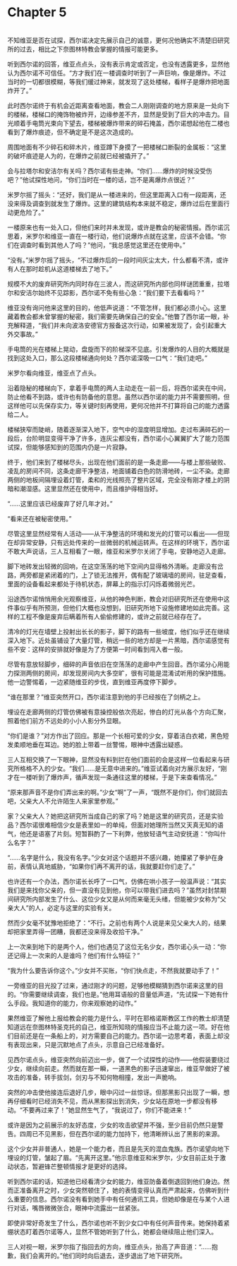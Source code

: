 # Chapter 5

<br>
不知维亚是否在试探，西尔诺决定先展示自己的诚意，更何况他确实不清楚旧研究所的过去，相比之下奈图林特教会掌握的情报可能更多。

听到西尔诺的回答，维亚点点头，没有表示肯定或否定，也没有透露更多，显然他认为西尔诺不可信任。“方才我们在一楼调查时听到了一声巨响，像是爆炸。不过当时的一切都很模糊，等我们缓过神来，就发现了这处楼梯，看样子是爆炸把地面炸开了。”

此时西尔诺终于有机会近距离查看地面，教会二人刚刚调查的地方原来是一处向下的楼梯，楼梯口的掩饰物被炸开，边缘参差不齐，显然是受到了巨大的冲击力。目光顺着手电筒光束向下望去，楼梯被爆炸带来的碎石掩盖，西尔诺想起他在二楼也看到了爆炸痕迹，但不确定是不是这次造成的。

周围地面有不少碎石和碎木片，维亚蹲下身摸了一把楼梯口断裂的金属板：“这里的破坏痕迹是人为的，在爆炸之前就已经被撬开了。”

会与拉塔尔和安洁尔有关吗？西尔诺有些走神。“你们……爆炸的时候没受伤吧？”他试探性地问，“你们当时在一楼的话，岂不是离爆炸点很近？”

米罗尔摇了摇头：“还好，我们是从一楼进来的，但这里距离入口有一段距离，还没来得及调查到就发生了爆炸。这里的建筑结构本来就不稳定，爆炸过后在里面行动更危险了。”

一楼原来也有一处入口，但他们来时并未发现，或许是教会的秘密情报。西尔诺沉思着，米罗尔和维亚一直在一楼行动，他们说爆炸点就在这里，应该不会错。“你们在调查时看到其他人了吗？”他问，“我总感觉这里还在使用中。”

“没有。”米罗尔摇了摇头，“不过爆炸后的一段时间灰尘太大，什么都看不清，或许有人在那时趁机从这道楼梯去了地下。”

规模不大的废弃研究所内同时存在三波人，而这研究所内部也同样谜团重重，拉塔尔和安洁尔始终不见踪影，西尔诺不免有些心急：“我们要下去看看吗？”

维亚没有询问他来这里的目的，他低声说道：“不管怎样，我们都必须小心。这里藏着教会都未曾掌握的秘密，我们需要先确保自己的安全。”他瞥了西尔诺一眼，补充解释道，“我们并未向波洛安德官方报备这次行动，如果被发现了，会引起重大外交事故。”

手电筒的光在楼梯上晃动，盘旋而下的阶梯深不见底。引发爆炸的人目的大概就是找到这处入口，那么这段楼梯通向何处？西尔诺深吸一口气：“我们走吧。”

米罗尔看向维亚，维亚点了点头。

沿着隐秘的楼梯向下，拿着手电筒的两人主动走在一前一后，将西尔诺夹在中间，防止他看不到路，或许也有防备他的意思。虽然以西尔诺的能力并不需要照明，但这样他可以先保存实力，等关键时刻再使用，更何况他并不打算将自己的能力透露给二人。

楼梯狭窄而陡峭，随着逐渐深入地下，空气中的湿度明显增加。走过布满碎石的一段后，台阶明显变得干净了许多，连灰尘都没有，西尔诺小心翼翼扩大了能力范围试探，但能够感知到的范围内仍是一片寂静。

终于，他们来到了楼梯尽头，出现在他们面前的是一条走廊——与楼上那些破败、凌乱的房间不同，这条走廊干净整洁，地面铺着白色的防滑地砖，一尘不染。走廊两侧的地板间隔埋设着灯管，柔和的光线照亮了整片区域，完全没有刚才楼上的阴暗和潮湿感。这里显然还在使用中，而且维护得相当好。

“……这里应该已经废弃了好几年才对。”

“看来还在被秘密使用。”

尽管这里显然经常有人活动——从干净整洁的环境和发光的灯管可以看出——但现在却异常安静，只有远处传来的一丝微弱的机械运转声。在这样的环境下，西尔诺不敢大声说话，三人互相看了一眼，维亚和米罗尔关闭了手电，安静地迈入走廊。

脚下地砖发出轻微的回响，在这空荡荡的地下空间内显得格外清晰。走廊没有岔路，两旁都是紧闭着的门，上了锁无法推开，偶有配了玻璃墙的房间，驻足查看，里面的设备看起来都处于待机状态，屏幕上的指示灯闪烁着微弱光芒。

沿途西尔诺悄悄用余光观察维亚，从他的神色判断，教会对旧研究所还在使用中这件事似乎有所预测，但他们大概也没想到，旧研究所地下设施修建地如此完善。这样的工程不像是废弃后瞒着所有人偷偷修建的，或许之前就已经存在了。

清冷的灯光在墙壁上投射出长长的影子，脚下的路有一些坡度，他们似乎还在继续深入地下。近处虽铺设了大量灯管，稍远一些的地方却是一片黑暗，西尔诺感觉有些不安：这样的安排就好像是为了方便第一时间看到闯入者一般。

尽管有意放轻脚步，细碎的声音依旧在空荡荡的走廊中产生回音。西尔诺分心用能力探测两侧的房间，却发现房间内大多空旷，很有可能是混淆试听用的保护措施。他一边警惕着，一边紧随维亚的步伐，直到维亚再度停下脚步。

“谁在那里？”维亚突然开口，西尔诺注意到他的手已经按在了剑柄之上。

埋设在走廊两侧的灯管仿佛被有意操控般依次亮起，惨白的灯光从各个方向汇聚，照着他们前方不远处的小小人影分外显眼。

“你们是谁？”对方作出了回应。那是一个长相可爱的少女，穿着洁白衣裙，黑色短发柔顺地垂在耳边。她的脸上带着一丝警惕，眼神中透露出疑惑。

三人互相交换了一下眼神，显然没有料到拦在他们面前的会是这样一位看起来与研究所格格不入的少女。“我们……是无意中进来的。”维亚试着向对方展示友好，“刚才在一楼听到了爆炸声，循声发现一条通往这里的楼梯，于是下来查看情况。”

“原来那声音不是你们弄出来的啊。”少女“啊”了一声，“既然不是你们，你们就回去吧，父亲大人不允许陌生人来家里参观。”

家？父亲大人？她把这研究所当成自己的家了吗？她是这里的研究员，还是实验品？西尔诺很难相信少女是表里如一的单纯，但面对她理所当然又天真无知的语气，他还是语塞了片刻。短暂斟酌了一下利弊，他放轻语气主动安抚道：“你叫什么名字？”

“……名字是什么，我没有名字。”少女对这个话题并不感兴趣，她攥紧了拳护在身前，表情认真地威胁，“如果你们再不离开的话，我就要赶你们走了。”

也许还有一个办法，西尔诺长长呼了一口气，仿佛在哄小孩子一般温声说：“其实我们是来找你父亲的，但一直没有见到他，你可以带我们进去吗？”虽然对封禁期间研究所内部发生了什么、这位少女又是从何而来毫无头绪，但能被少女称为“父亲大人”的人，必定与这里的实验有关。

然而少女毫不犹豫地拒绝了：“不行。之前也有两个人说是来见父亲大人的，结果却把家里弄得一团糟，我都还没来得及收拾干净。”

上一次来到地下的是两个人，他们也遇见了这位无名少女，西尔诺心头一动：“你还记得上一次来的人是谁吗？他们有什么特征？”

“我为什么要告诉你这个。”少女并不买账，“你们快点走，不然我就要动手了！”

一旁维亚的目光投了过来，通过刚才的问题，足够他模糊猜到西尔诺来这里的目的。“你需要继续调查，我们也是。”他用耳语般的音量低声道，“先试探一下她有什么手段。我知道你的能力，你来观察她的动作。”

果然维亚了解他上报给教会的能力是什么，平时在耶格诺斯教区工作的教士却清楚知道远在奈图林特圣克托的自己，维亚所知晓的情报应当不止能力这一项。好在他们目前还是在一条船上的，对方需要自己的能力。西尔诺一边思考着，表面上却没有表现出来，只是沉默地点了点头，示意自己已经准备好。

见西尔诺点头，维亚突然向前迈出一步，做了一个试探性的动作——他假装要绕过少女，继续向前走。然而就在那一瞬，一道黑色的影子迅速窜出，维亚早做好了被攻击的准备，转手拔剑，剑刃与不知何物相撞，发出一声脆响。

突然的冲击使他接连后退好几步，眼中闪过一丝惊讶。但那黑影只出现了一瞬，想再仔细看时已经消失不见，而从黑影探出到消失，少女站在原地一步都没有移动。“不要再过来了！”她显然生气了，“我说过了，你们不能进来！”

或许是因为之前展示的友好态度，少女的攻击欲望并不强，至少目前仍然只是警告。四周已不见黑影，但在西尔诺的能力加持下，他清晰辨认出了黑影的来源。

这个少女并非普通人，她是一个能力者，而且是先天的混血鬼族。西尔诺望向地下埋设的灯管，皱起了眉。“先离开这里。”他示意维亚和米罗尔，少女目前正处于激动状态，暂避锋芒整顿情报才是更好的选择。

听到西尔诺的话，知道他已经看清少女的能力，维亚防备着倒退回到他们身边。然而正准备离开之时，少女突然顿住了，她的表情变得认真而严肃起来，仿佛听到什么重要的信息。西尔诺没有看到她手中有任何通讯工具，但她却像是在与某个人进行对话，嘴唇微微张合，眼神中流露出一丝紧张。

即使非常好奇发生了什么，西尔诺也听不到少女口中有任何声音传来。她保持着紧绷状态盯着西尔诺等人，显然不管她听到了什么，她都会继续阻止他们深入。

三人对视一眼，米罗尔指了指回去的方向，维亚点头，抬高了声音道：“……抱歉，我们会离开的。”他们同时向后退去，逐步退出了地下研究所。
